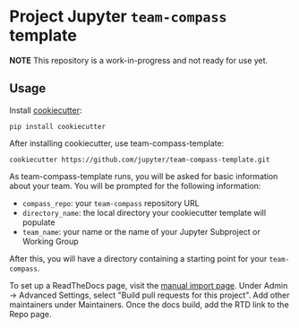 # Project Jupyter `team-compass` template

**NOTE** This repository is a work-in-progress and not ready for use yet.

## Usage

Install [cookiecutter](https://github.com/audreyr/cookiecutter):

    pip install cookiecutter

After installing cookiecutter, use team-compass-template:

    cookiecutter https://github.com/jupyter/team-compass-template.git

As team-compass-template runs, you will be asked for basic information about
your team. You will be prompted for the following information:

- `compass_repo`: your `team-compass` repository URL
- `directory_name`: the local directory your cookiecutter template will populate
- `team_name`: your name or the name of your Jupyter Subproject or Working Group

After this, you will have a directory containing a starting point for your
`team-compass`.

To set up a ReadTheDocs page, visit the [manual import page](https://readthedocs.org/dashboard/import/manual/).
Under Admin -> Advanced Settings, select "Build pull requests for this project".
Add other maintainers under Maintainers.
Once the docs build, add the RTD link to the Repo page.
